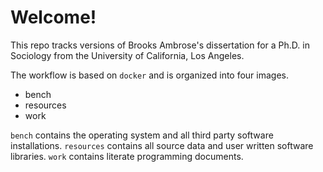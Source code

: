 # Welcome!

This repo tracks versions of Brooks Ambrose's dissertation for a Ph.D. in Sociology from the University of California, Los Angeles.

The workflow is based on `docker` and is organized into four images.

 * bench
 * resources
 * work

 `bench` contains the operating system and all third party software installations. `resources` contains all source data and user written software libraries. `work` contains literate programming documents.